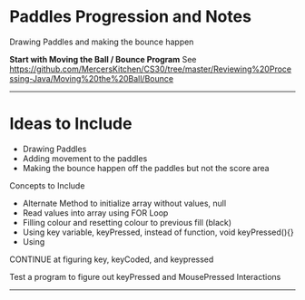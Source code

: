 # Paddles Progression and Notes
Drawing Paddles and making the bounce happen

**Start with Moving the Ball / Bounce Program**
See https://github.com/MercersKitchen/CS30/tree/master/Reviewing%20Processing-Java/Moving%20the%20Ball/Bounce



---

# Ideas to Include
- Drawing Paddles
- Adding movement to the paddles
- Making the bounce happen off the paddles but not the score area

Concepts to Include
- Alternate Method to initialize array without values, null
- Read values into array using FOR Loop
- Filling colour and resetting colour to previous fill (black)
- Using key variable, keyPressed, instead of function, void keyPressed(){}
- Using


CONTINUE at figuring key, keyCoded, and keypressed

Test a program to figure out keyPressed and MousePressed Interactions


---
